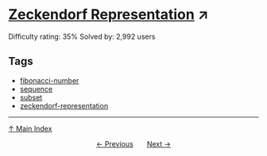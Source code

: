 # [Zeckendorf Representation](https://projecteuler.net/problem=297) ↗️

Difficulty rating: 35%
Solved by: 2,992 users
## Tags

- [fibonacci-number](../tags/fibonacci-number.md)
- [sequence](../tags/sequence.md)
- [subset](../tags/subset.md)
- [zeckendorf-representation](../tags/zeckendorf-representation.md)



---

[↑ Main Index](../README.md)


<div align=center><a href='296.md'>← Previous</a> &nbsp;&nbsp; &nbsp;&nbsp;  <a href='298.md'>Next →</a></div>
